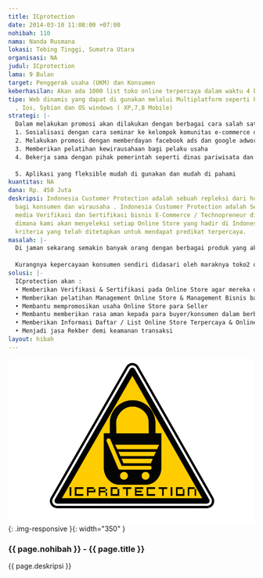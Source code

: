 ```yaml
---
title: ICprotection
date: 2014-03-10 11:08:00 +07:00
nohibah: 110
nama: Nanda Rusmana
lokasi: Tebing Tinggi, Sumatra Utara
organisasi: NA
judul: ICprotection
lama: 9 Bulan
target: Penggerak usaha (UKM) dan Konsumen
keberhasilan: Akan ada 1000 list toko online terpercaya dalam waktu 4 bulan.
tipe: Web dinamis yang dapat di gunakan melalui Multiplatform seperti PC, Android
  , Ios, Sybian dan OS windows ( XP,7,8 Mobile)
strategi: |-
  Dalam melakukan promosi akan dilakukan dengan berbagai cara salah satunya adalah :
  1. Sosialisasi dengan cara seminar ke kelompok komunitas e-commerce dan para calon penggerak wirausaha seperti mahasiswa dan manyarakat biasa
  2. Melakukan promosi dengan memberdayan facebook ads dan google adword.
  3. Memberikan pelatihan kewirausahaan bagi pelaku usaha
  4. Bekerja sama dengan pihak pemerintah seperti dinas pariwisata dan industri kreatif,

  5. Aplikasi yang fleksible mudah di gunakan dan mudah di pahami
kuantitas: NA
dana: Rp. 450 Juta
deskripsi: Indonesia Customer Protection adalah sebuah repleksi dari hujud nyata perlindungan
  bagi konsumen dan wirausaha . Indonesia Customer Protection adalah Sebuah wadah
  media Verifikasi dan Sertifikasi bisnis E-Commerce / Technopreneur di indonesia.
  dimana kami akan menyeleksi setiap Online Store yang hadir di Indonesia dengan beberbagai
  kriteria yang telah ditetapkan untuk mendapat predikat terpercaya.
masalah: |-
  Di jaman sekarang semakin banyak orang dengan berbagai produk yang akan dijual melalui media online dan seluler dari sekala besar maupun sekala kecil seperti produk produk UKM. Ya dengan melakukan penjualan dengan perangkap web store / toko online memang barang lebih mudah untuk di perkenalkan ke seluruh penjuru dunia. Bahkan semangkin lama metode penjualan online semakin beragam seperti menggunakan Webstore , jejaring sosial bahakan sosial chat . Namun salah satu kendala utama bila memasarkan produk terutama produk ukm melalui media online adalah susahnya mendapatkan kapercayaan dari konsumen.

  Kurangnya kepercayaan konsumen sendiri didasari oleh maraknya toko2 online palsu yang beredar di dunia maya dan bercampur dia antara toko online terpercaya. maka dari itu perlu adanya sebuah media yang dapat memverifikasi dan membuat konsumen dapat membedakan yang mana toko online yang baik dan mana yang penipu. dan itu lah dasar awal ICprotection ingin didirikan.
solusi: |-
  ICprotection akan :
  • Memberikan Verifikasi & Sertifikasi pada Online Store agar mereka dapat dipercaya para Buyer
  • Memberikan pelatihan Management Online Store & Management Bisnis bagi para Seller
  • Membantu mempromosikan usaha Online Store para Seller
  • Membantu memberikan rasa aman kepada para buyer/konsumen dalam berbelanja online
  • Memberikan Informasi Daftar / List Online Store Terpercaya & Online Store Rekomendasi
  • Menjadi jasa Rekber demi keamanan transaksi
layout: hibah
---
```


![110](/static/img/hibahcms/110.png){: .img-responsive }{: width="350" }

### {{ page.nohibah }} - {{ page.title }}

{{ page.deskripsi }}
